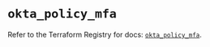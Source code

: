 # `okta_policy_mfa`

Refer to the Terraform Registry for docs: [`okta_policy_mfa`](https://registry.terraform.io/providers/okta/okta/4.17.0/docs/resources/policy_mfa).
